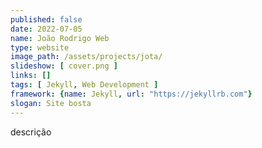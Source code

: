 ```yaml
---
published: false
date: 2022-07-05
name: João Rodrigo Web
type: website
image_path: /assets/projects/jota/
slideshow: [ cover.png ]
links: []
tags: [ Jekyll, Web Development ]
framework: {name: Jekyll, url: "https://jekyllrb.com"}
slogan: Site bosta
---
```

descrição